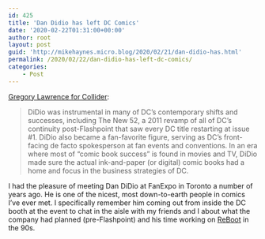 ```yaml
---
id: 425
title: 'Dan Didio has left DC Comics'
date: '2020-02-22T01:31:00+00:00'
author: root
layout: post
guid: 'http://mikehaynes.micro.blog/2020/02/21/dan-didio-has.html'
permalink: /2020/02/22/dan-didio-has-left-dc-comics/
categories:
    - Post
---
```


[Gregory Lawrence for Collider](https://collider.com/dan-didio-dc-comics-exit/):

> DiDio was instrumental in many of DC’s contemporary shifts and successes, including The New 52, a 2011 revamp of all of DC’s continuity post-Flashpoint that saw every DC title restarting at issue #1. DiDio also became a fan-favorite figure, serving as DC’s front-facing de facto spokesperson at fan events and conventions. In an era where most of “comic book success” is found in movies and TV, DiDio made sure the actual ink-and-paper (or digital) comic books had a home and focus in the business strategies of DC.

I had the pleasure of meeting Dan DiDio at FanExpo in Toronto a number of years ago. He is one of the nicest, most down-to-earth people in comics I’ve ever met. I specifically remember him coming out from inside the DC booth at the event to chat in the aisle with my friends and I about what the company had planned (pre-Flashpoint) and his time working on [ReBoot](https://en.wikipedia.org/wiki/ReBoot) in the 90s.